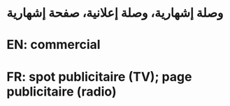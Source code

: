 # وصلة إشهارية، وصلة إعلانية، صفحة إشهارية

# EN: commercial

# FR: spot publicitaire (TV); page publicitaire (radio)
